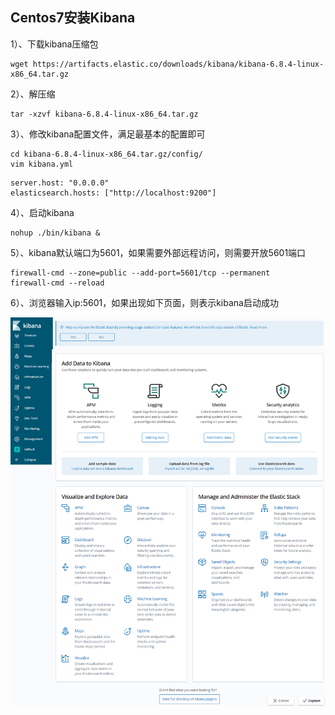 ## Centos7安装Kibana

1）、下载kibana压缩包

```
wget https://artifacts.elastic.co/downloads/kibana/kibana-6.8.4-linux-x86_64.tar.gz
```

2）、解压缩

```
tar -xzvf kibana-6.8.4-linux-x86_64.tar.gz
```

3）、修改kibana配置文件，满足最基本的配置即可

```
cd kibana-6.8.4-linux-x86_64.tar.gz/config/
vim kibana.yml
```

```
server.host: "0.0.0.0"
elasticsearch.hosts: ["http://localhost:9200"]
```

4）、启动kibana

```
nohup ./bin/kibana &
```

5）、kibana默认端口为5601，如果需要外部远程访问，则需要开放5601端口

```
firewall-cmd --zone=public --add-port=5601/tcp --permanent
firewall-cmd --reload
```

6）、浏览器输入ip:5601，如果出现如下页面，则表示kibana启动成功

![](./images/Kibana启动成功.png)